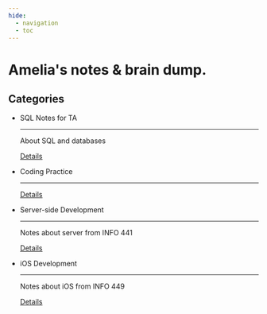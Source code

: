 ```yaml
---
hide:
  - navigation
  - toc
---
```


# Amelia's notes & brain dump.

## Categories

<div class="grid cards" markdown>

-   SQL Notes for TA

    ---

    About SQL and databases
    
    <a href="/SQL/Index" class="details-link">Details</a>

-   Coding Practice

    ---
    
    <a href="/coding/Index" class="details-link">Details</a>

-   Server-side Development

    ---

    Notes about server from INFO 441

    <a href="/INFO441/Index" class="details-link">Details</a>


-   iOS Development

    ---

    Notes about iOS from INFO 449

    <a href="/INFO449/Index" class="details-link">Details</a>

</div>